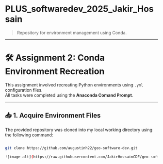# PLUS_softwaredev_2025_Jakir_Hossain

> Repository for environment management using Conda.

---

# 🛠️ Assignment 2: Conda Environment Recreation

This assignment involved recreating Python environments using `.yml` configuration files.  
All tasks were completed using the **Anaconda Comand Prompt**.

---

## 📥 1. Acquire Environment Files

The provided repository was cloned into my local working directory using the following command:
```bash

git clone https://github.com/augustinh22/geo-software-dev.git

![image alt](https://raw.githubusercontent.com/JakirHossainCDE/geo-software-dev_jakir/main/3.PNG)

